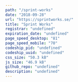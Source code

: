 ```yaml
---
path: "/sprint-works"
date: "2018-09-28"
url: "https://sprintworks.se/"
title: "Sprint Works"
registrar: "undefined"
expiration_date: "undefined"
page_speed_desktop: "81"
page_speed_mobile: "70"
codeship_pid: "undefined"
codeship_uuid: "undefined"
css_size: "50.3 kB"
js_size: "46.9 kB"
github_repo: "undefined"
description: "undefined"
---
```


